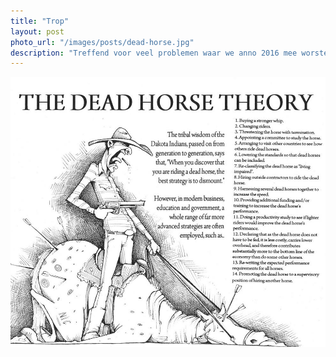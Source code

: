 ```yaml
---
title: "Trop"
layout: post
photo_url: "/images/posts/dead-horse.jpg"
description: "Treffend voor veel problemen waar we anno 2016 mee worstelen"
---
```


![](/images/posts/dead-horse.jpg)


